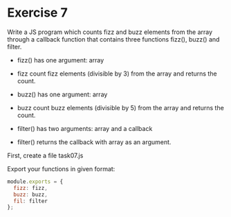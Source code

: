 #  Exercise 7

Write a JS program which counts fizz and buzz elements from the array through a callback function that contains three functions fizz(), buzz() and filter.

- fizz() has one argument: array

- fizz count fizz elements (divisible by 3) from the array and returns the count.

- buzz() has one argument: array

- buzz count buzz elements (divisible by 5) from the array and returns the count.

- filter() has two arguments: array and a callback

- filter() returns the callback with array as an argument.

First, create a file task07.js

Export your functions in given format:

```js
module.exports = {
  fizz: fizz,
  buzz: buzz,
  fil: filter
};
```
